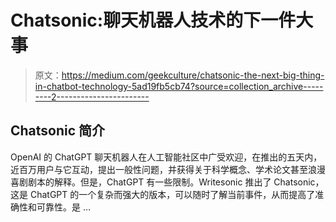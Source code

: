 # Chatsonic:聊天机器人技术的下一件大事

> 原文：<https://medium.com/geekculture/chatsonic-the-next-big-thing-in-chatbot-technology-5ad19fb5cb74?source=collection_archive---------2----------------------->

## Chatsonic 简介

OpenAI 的 ChatGPT 聊天机器人在人工智能社区中广受欢迎，在推出的五天内，近百万用户与它互动，提出一般性问题，并获得关于科学概念、学术论文甚至浪漫喜剧剧本的解释。但是，ChatGPT 有一些限制。Writesonic 推出了 Chatsonic，这是 ChatGPT 的一个复杂而强大的版本，可以随时了解当前事件，从而提高了准确性和可靠性。是 …